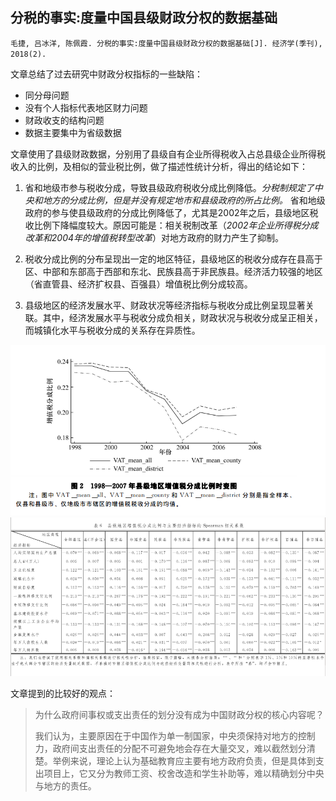 ## 分税的事实:度量中国县级财政分权的数据基础

`毛捷, 吕冰洋, 陈佩霞. 分税的事实:度量中国县级财政分权的数据基础[J]. 经济学(季刊), 2018(2).`

文章总结了过去研究中财政分权指标的一些缺陷：

- 同分母问题
- 没有个人指标代表地区财力问题
- 财政收支的结构问题
- 数据主要集中为省级数据

文章使用了县级财政数据，分别用了县级自有企业所得税收入占总县级企业所得税收入的比例，及相似的营业税比例，做了描述性统计分析，得出的结论如下：
1. 省和地级市参与税收分成，导致县级政府税收分成比例降低。*分税制规定了中央和地方的分成比例，但是并没有规定地市和县级政府的所占比例。* 省和地级政府的参与使县级政府的分成比例降低了，尤其是2002年之后，县级地区税收比例下降幅度较大。原因可能是：相关税制改革（*2002年企业所得税分成改革和2004年的增值税转型改革*）对地方政府的财力产生了抑制。

2. 税收分成比例的分布呈现出一定的地区特征，县级地区的税收分成存在县高于区、中部和东部高于西部和东北、民族县高于非民族县。经济活力较强的地区（省直管县、经济扩权县、百强县）增值税比例分成较高。

3. 县级地区的经济发展水平、财政状况等经济指标与税收分成比例呈现显著关联。其中，经济发展水平与税收分成负相关，财政状况与税收分成呈正相关，而城镇化水平与税收分成的关系存在异质性。

![](./分税事实趋势图.png)
![](./分税事实相关性.png)

文章提到的比较好的观点：
>为什么政府间事权或支出责任的划分没有成为中国财政分权的核心内容呢？
>
>我们认为，主要原因在于中国作为单一制国家，中央须保持对地方的控制力，政府间支出责任的分配不可避免地会存在大量交叉，难以截然划分清楚。举例来说，理论上认为基础教育应主要有地方政府负责，但是具体到支出项目上，它又分为教师工资、校舍改造和学生补助等，难以精确划分中央与地方的责任。
